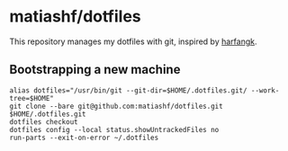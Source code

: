 # matiashf/dotfiles

This repository manages my dotfiles with git, inspired by
[harfangk](https://harfangk.github.io/2016/09/18/manage-dotfiles-with-a-git-bare-repository.html).

## Bootstrapping a new machine

```
alias dotfiles="/usr/bin/git --git-dir=$HOME/.dotfiles.git/ --work-tree=$HOME"
git clone --bare git@github.com:matiashf/dotfiles.git $HOME/.dotfiles.git
dotfiles checkout
dotfiles config --local status.showUntrackedFiles no
run-parts --exit-on-error ~/.dotfiles
```
